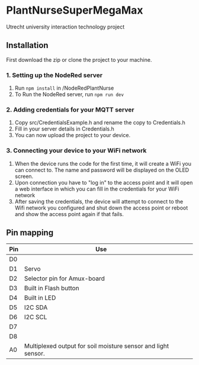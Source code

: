 # PlantNurseSuperMegaMax

Utrecht university interaction technology project

## Installation

First download the zip or clone the project to your machine.

### 1. Setting up the NodeRed server

1. Run `npm install` in /NodeRedPlantNurse
2. To Run the NodeRed server, run `npm run dev`

### 2. Adding credentials for your MQTT server

1. Copy src/CredentialsExample.h and rename the copy to Credentials.h
2. Fill in your server details in Credentials.h
3. You can now upload the project to your device.

### 3. Connecting your device to your WiFi network

1. When the device runs the code for the first time, it will create a WiFi you can connect to. The name and password will be displayed on the OLED screen.
2. Upon connection you have to "log in" to the access point and it will open a web interface in which you can fill in the credentials for your WiFi network
3. After saving the credentials, the device will attempt to connect to the Wifi network you configured and shut down the access point or reboot and show the access point again if that fails.

## Pin mapping

| Pin  | Use                                                          |      |      |
| ---- | ------------------------------------------------------------ | ---- | ---- |
| D0   |                                                              |      |      |
| D1   | Servo                                                        |      |      |
| D2   | Selector pin for Amux-board                                  |      |      |
| D3   | Built in Flash button                                        |      |      |
| D4   | Built in LED                                                 |      |      |
| D5   | I2C SDA                                                      |      |      |
| D6   | I2C SCL                                                      |      |      |
| D7   |                                                              |      |      |
| D8   |                                                              |      |      |
| A0   | Multiplexed output for soil moisture sensor and light sensor. |      |      |